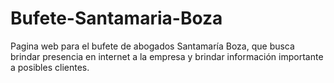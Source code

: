 # Bufete-Santamaria-Boza

Pagina web para el bufete de abogados Santamaría Boza, que busca brindar presencia en internet a la empresa y brindar información importante a posibles clientes. 

